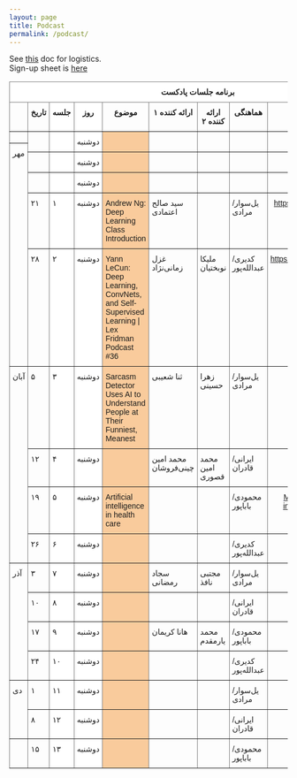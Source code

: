 ```yaml
---
layout: page
title: Podcast
permalink: /podcast/
---
```


See <a href="../static_files/docs/ai-podcast-series.pdf">this</a> doc for logistics.<br>
Sign-up sheet is <a href="https://www.signupgenius.com/go/10c0d48adab22a1f9c70-aipodcast">here</a>

<table style="border-collapse:collapse;border-spacing:0" class="tg"><thead><tr><th style="background-color:#FFF;border-color:inherit;border-style:solid;border-width:1px;font-family:Tahoma, Geneva, sans-serif !important;;font-size:14px;font-weight:bold;overflow:hidden;padding:10px 5px;text-align:center;vertical-align:top;word-break:normal" colspan="9"><span style="font-weight:bold;background-color:#FFF">برنامه جلسات پادکست</span></th></tr></thead><tbody><tr><td style="border-color:inherit;border-style:solid;border-width:1px;font-family:Tahoma, Geneva, sans-serif !important;;font-size:14px;overflow:hidden;padding:10px 5px;text-align:left;vertical-align:top;word-break:normal"></td><td style="border-color:inherit;border-style:solid;border-width:1px;font-family:Tahoma, Geneva, sans-serif !important;;font-size:14px;font-weight:bold;overflow:hidden;padding:10px 5px;text-align:center;vertical-align:top;word-break:normal"><span style="font-weight:bold">تاریخ</span></td><td style="background-color:#FFF;border-color:inherit;border-style:solid;border-width:1px;font-family:Tahoma, Geneva, sans-serif !important;;font-size:14px;font-weight:bold;overflow:hidden;padding:10px 5px;text-align:center;vertical-align:top;word-break:normal"><span style="font-weight:bold;background-color:#FFF">جلسه</span></td><td style="background-color:#FFF;border-color:inherit;border-style:solid;border-width:1px;font-family:Tahoma, Geneva, sans-serif !important;;font-size:14px;font-weight:bold;overflow:hidden;padding:10px 5px;text-align:center;vertical-align:top;word-break:normal"><span style="font-weight:bold;background-color:#FFF">روز</span></td><td style="border-color:inherit;border-style:solid;border-width:1px;font-family:Tahoma, Geneva, sans-serif !important;;font-size:14px;font-weight:bold;overflow:hidden;padding:10px 5px;text-align:center;vertical-align:top;word-break:normal"><span style="font-weight:bold">موضوع</span></td><td style="border-color:inherit;border-style:solid;border-width:1px;font-family:Tahoma, Geneva, sans-serif !important;;font-size:14px;font-weight:bold;overflow:hidden;padding:10px 5px;text-align:center;vertical-align:top;word-break:normal"><span style="font-weight:bold">ارائه کننده ۱</span></td><td style="border-color:inherit;border-style:solid;border-width:1px;font-family:Tahoma, Geneva, sans-serif !important;;font-size:14px;font-weight:bold;overflow:hidden;padding:10px 5px;text-align:center;vertical-align:top;word-break:normal"><span style="font-weight:bold">ارائه کننده ۲</span></td><td style="border-color:inherit;border-style:solid;border-width:1px;font-family:Tahoma, Geneva, sans-serif !important;;font-size:14px;font-weight:bold;overflow:hidden;padding:10px 5px;text-align:center;vertical-align:top;word-break:normal"><span style="font-weight:bold">هماهنگی</span></td><td style="border-color:inherit;border-style:solid;border-width:1px;font-family:Tahoma, Geneva, sans-serif !important;;font-size:14px;font-weight:bold;overflow:hidden;padding:10px 5px;text-align:center;vertical-align:top;word-break:normal"><span style="font-weight:bold">آدرس</span></td></tr><tr><td style="border-color:inherit;border-style:solid;border-width:1px;font-family:Tahoma, Geneva, sans-serif !important;;font-size:14px;overflow:hidden;padding:10px 5px;text-align:left;vertical-align:top;word-break:normal"></td><td style="border-color:inherit;border-style:solid;border-width:1px;font-family:Tahoma, Geneva, sans-serif !important;;font-size:14px;overflow:hidden;padding:10px 5px;text-align:left;vertical-align:top;word-break:normal" rowspan="2"></td><td style="background-color:#FFF;border-color:inherit;border-style:solid;border-width:1px;font-family:Tahoma, Geneva, sans-serif !important;;font-size:14px;overflow:hidden;padding:10px 5px;text-align:left;vertical-align:top;word-break:normal" rowspan="2"></td><td style="background-color:#FFF;border-color:inherit;border-style:solid;border-width:1px;font-family:Tahoma, Geneva, sans-serif !important;;font-size:14px;overflow:hidden;padding:10px 5px;text-align:left;vertical-align:top;word-break:normal" rowspan="2">دوشنبه</td><td style="background-color:#F9CB9C;border-color:inherit;border-style:solid;border-width:1px;font-family:Tahoma, Geneva, sans-serif !important;;font-size:14px;overflow:hidden;padding:10px 5px;text-align:left;vertical-align:top;word-break:normal" rowspan="2"></td><td style="border-color:inherit;border-style:solid;border-width:1px;font-family:Tahoma, Geneva, sans-serif !important;;font-size:14px;overflow:hidden;padding:10px 5px;text-align:left;vertical-align:top;word-break:normal" rowspan="2"></td><td style="border-color:inherit;border-style:solid;border-width:1px;font-family:Tahoma, Geneva, sans-serif !important;;font-size:14px;overflow:hidden;padding:10px 5px;text-align:left;vertical-align:top;word-break:normal" rowspan="2"></td><td style="border-color:inherit;border-style:solid;border-width:1px;font-family:Tahoma, Geneva, sans-serif !important;;font-size:14px;overflow:hidden;padding:10px 5px;text-align:left;vertical-align:top;word-break:normal" rowspan="2"></td><td style="border-color:inherit;border-style:solid;border-width:1px;font-family:Tahoma, Geneva, sans-serif !important;;font-size:14px;overflow:hidden;padding:10px 5px;text-align:left;vertical-align:top;word-break:normal" rowspan="2"></td></tr><tr><td style="border-color:inherit;border-style:solid;border-width:1px;font-family:Tahoma, Geneva, sans-serif !important;;font-size:14px;overflow:hidden;padding:10px 5px;text-align:left;vertical-align:top;word-break:normal" rowspan="9">مهر</td></tr><tr><td style="border-color:inherit;border-style:solid;border-width:1px;font-family:Tahoma, Geneva, sans-serif !important;;font-size:14px;overflow:hidden;padding:10px 5px;text-align:left;vertical-align:top;word-break:normal" rowspan="2"></td><td style="background-color:#FFF;border-color:inherit;border-style:solid;border-width:1px;font-family:Tahoma, Geneva, sans-serif !important;;font-size:14px;overflow:hidden;padding:10px 5px;text-align:left;vertical-align:top;word-break:normal" rowspan="2"></td><td style="background-color:#FFF;border-color:inherit;border-style:solid;border-width:1px;font-family:Tahoma, Geneva, sans-serif !important;;font-size:14px;overflow:hidden;padding:10px 5px;text-align:left;vertical-align:top;word-break:normal" rowspan="2">دوشنبه</td><td style="background-color:#F9CB9C;border-color:inherit;border-style:solid;border-width:1px;font-family:Tahoma, Geneva, sans-serif !important;;font-size:14px;overflow:hidden;padding:10px 5px;text-align:left;vertical-align:top;word-break:normal" rowspan="2"></td><td style="border-color:inherit;border-style:solid;border-width:1px;font-family:Tahoma, Geneva, sans-serif !important;;font-size:14px;overflow:hidden;padding:10px 5px;text-align:left;vertical-align:top;word-break:normal" rowspan="2"></td><td style="border-color:inherit;border-style:solid;border-width:1px;font-family:Tahoma, Geneva, sans-serif !important;;font-size:14px;overflow:hidden;padding:10px 5px;text-align:left;vertical-align:top;word-break:normal" rowspan="2"></td><td style="border-color:inherit;border-style:solid;border-width:1px;font-family:Tahoma, Geneva, sans-serif !important;;font-size:14px;overflow:hidden;padding:10px 5px;text-align:left;vertical-align:top;word-break:normal" rowspan="2"></td><td style="border-color:inherit;border-style:solid;border-width:1px;font-family:Tahoma, Geneva, sans-serif !important;;font-size:14px;overflow:hidden;padding:10px 5px;text-align:left;vertical-align:top;word-break:normal" rowspan="2"></td></tr><tr></tr><tr><td style="border-color:inherit;border-style:solid;border-width:1px;font-family:Tahoma, Geneva, sans-serif !important;;font-size:14px;overflow:hidden;padding:10px 5px;text-align:left;vertical-align:top;word-break:normal" rowspan="2"></td><td style="background-color:#FFF;border-color:inherit;border-style:solid;border-width:1px;font-family:Tahoma, Geneva, sans-serif !important;;font-size:14px;overflow:hidden;padding:10px 5px;text-align:left;vertical-align:top;word-break:normal" rowspan="2"></td><td style="background-color:#FFF;border-color:inherit;border-style:solid;border-width:1px;font-family:Tahoma, Geneva, sans-serif !important;;font-size:14px;overflow:hidden;padding:10px 5px;text-align:left;vertical-align:top;word-break:normal" rowspan="2">دوشنبه</td><td style="background-color:#F9CB9C;border-color:inherit;border-style:solid;border-width:1px;font-family:Tahoma, Geneva, sans-serif !important;;font-size:14px;overflow:hidden;padding:10px 5px;text-align:left;vertical-align:top;word-break:normal" rowspan="2"></td><td style="border-color:inherit;border-style:solid;border-width:1px;font-family:Tahoma, Geneva, sans-serif !important;;font-size:14px;overflow:hidden;padding:10px 5px;text-align:left;vertical-align:top;word-break:normal" rowspan="2"></td><td style="border-color:inherit;border-style:solid;border-width:1px;font-family:Tahoma, Geneva, sans-serif !important;;font-size:14px;overflow:hidden;padding:10px 5px;text-align:left;vertical-align:top;word-break:normal" rowspan="2"></td><td style="border-color:inherit;border-style:solid;border-width:1px;font-family:Tahoma, Geneva, sans-serif !important;;font-size:14px;overflow:hidden;padding:10px 5px;text-align:left;vertical-align:top;word-break:normal" rowspan="2"></td><td style="border-color:inherit;border-style:solid;border-width:1px;font-family:Tahoma, Geneva, sans-serif !important;;font-size:14px;overflow:hidden;padding:10px 5px;text-align:left;vertical-align:top;word-break:normal" rowspan="2"></td></tr><tr></tr><tr><td style="border-color:inherit;border-style:solid;border-width:1px;font-family:Tahoma, Geneva, sans-serif !important;;font-size:14px;overflow:hidden;padding:10px 5px;text-align:left;vertical-align:top;word-break:normal" rowspan="2">۲۱</td><td style="background-color:#FFF;border-color:inherit;border-style:solid;border-width:1px;font-family:Tahoma, Geneva, sans-serif !important;;font-size:14px;overflow:hidden;padding:10px 5px;text-align:left;vertical-align:top;word-break:normal" rowspan="2">۱</td><td style="background-color:#FFF;border-color:inherit;border-style:solid;border-width:1px;font-family:Tahoma, Geneva, sans-serif !important;;font-size:14px;overflow:hidden;padding:10px 5px;text-align:left;vertical-align:top;word-break:normal" rowspan="2">دوشنبه</td><td style="background-color:#F9CB9C;border-color:inherit;border-style:solid;border-width:1px;font-family:Tahoma, Geneva, sans-serif !important;;font-size:14px;overflow:hidden;padding:10px 5px;text-align:left;vertical-align:top;word-break:normal" rowspan="2">Andrew Ng: Deep Learning Class Introduction </td><td style="border-color:inherit;border-style:solid;border-width:1px;font-family:Tahoma, Geneva, sans-serif !important;;font-size:14px;overflow:hidden;padding:10px 5px;text-align:left;vertical-align:top;word-break:normal" rowspan="2">سید صالح اعتمادی</td><td style="border-color:inherit;border-style:solid;border-width:1px;font-family:Tahoma, Geneva, sans-serif !important;;font-size:14px;overflow:hidden;padding:10px 5px;text-align:left;vertical-align:top;word-break:normal" rowspan="2"></td><td style="border-color:inherit;border-style:solid;border-width:1px;font-family:Tahoma, Geneva, sans-serif !important;;font-size:14px;overflow:hidden;padding:10px 5px;text-align:left;vertical-align:top;word-break:normal" rowspan="2">یل‌سوار/مرادی</td><td style="border-color:inherit;border-style:solid;border-width:1px;color:#00E;font-family:Tahoma, Geneva, sans-serif !important;;font-size:14px;overflow:hidden;padding:10px 5px;text-align:center;text-decoration:underline;vertical-align:top;word-break:normal" rowspan="2"><a href="https://youtu.be/PySo_6S4ZAg">https://youtu.be/PySo_6S4ZAg</a></td></tr><tr></tr><tr><td style="border-color:inherit;border-style:solid;border-width:1px;font-family:Tahoma, Geneva, sans-serif !important;;font-size:14px;overflow:hidden;padding:10px 5px;text-align:left;vertical-align:top;word-break:normal" rowspan="2">۲۸</td><td style="background-color:#FFF;border-color:inherit;border-style:solid;border-width:1px;font-family:Tahoma, Geneva, sans-serif !important;;font-size:14px;overflow:hidden;padding:10px 5px;text-align:left;vertical-align:top;word-break:normal" rowspan="2">۲</td><td style="background-color:#FFF;border-color:inherit;border-style:solid;border-width:1px;font-family:Tahoma, Geneva, sans-serif !important;;font-size:14px;overflow:hidden;padding:10px 5px;text-align:left;vertical-align:top;word-break:normal" rowspan="2">دوشنبه</td><td style="background-color:#F9CB9C;border-color:inherit;border-style:solid;border-width:1px;font-family:Tahoma, Geneva, sans-serif !important;;font-size:14px;overflow:hidden;padding:10px 5px;text-align:left;vertical-align:top;word-break:normal" rowspan="2">Yann LeCun: Deep Learning, ConvNets, and Self-Supervised Learning | Lex Fridman Podcast #36</td><td style="border-color:inherit;border-style:solid;border-width:1px;font-family:Tahoma, Geneva, sans-serif !important;;font-size:14px;overflow:hidden;padding:10px 5px;text-align:left;vertical-align:top;word-break:normal" rowspan="2">غزل زمانی‌نژاد</td><td style="border-color:inherit;border-style:solid;border-width:1px;font-family:Tahoma, Geneva, sans-serif !important;;font-size:14px;overflow:hidden;padding:10px 5px;text-align:left;vertical-align:top;word-break:normal" rowspan="2">ملیکا نوبختیان</td><td style="border-color:inherit;border-style:solid;border-width:1px;font-family:Tahoma, Geneva, sans-serif !important;;font-size:14px;overflow:hidden;padding:10px 5px;text-align:left;vertical-align:top;word-break:normal" rowspan="2">کدیری/عبدالله‌پور</td><td style="border-color:inherit;border-style:solid;border-width:1px;color:#00E;font-family:Tahoma, Geneva, sans-serif !important;;font-size:14px;overflow:hidden;padding:10px 5px;text-align:center;text-decoration:underline;vertical-align:top;word-break:normal" rowspan="2"><a href="https://www.youtube.com/watch?v=SGSOCuByo24">https://www.youtube.com/watch?v=SGSOCuByo24</a></td></tr><tr></tr><tr><td style="border-color:inherit;border-style:solid;border-width:1px;font-family:Tahoma, Geneva, sans-serif !important;;font-size:14px;overflow:hidden;padding:10px 5px;text-align:left;vertical-align:top;word-break:normal" rowspan="8">آبان</td><td style="border-color:inherit;border-style:solid;border-width:1px;font-family:Tahoma, Geneva, sans-serif !important;;font-size:14px;overflow:hidden;padding:10px 5px;text-align:left;vertical-align:top;word-break:normal" rowspan="2">۵</td><td style="background-color:#FFF;border-color:inherit;border-style:solid;border-width:1px;font-family:Tahoma, Geneva, sans-serif !important;;font-size:14px;overflow:hidden;padding:10px 5px;text-align:left;vertical-align:top;word-break:normal" rowspan="2">۳</td><td style="background-color:#FFF;border-color:inherit;border-style:solid;border-width:1px;font-family:Tahoma, Geneva, sans-serif !important;;font-size:14px;overflow:hidden;padding:10px 5px;text-align:left;vertical-align:top;word-break:normal" rowspan="2">دوشنبه</td><td style="background-color:#F9CB9C;border-color:inherit;border-style:solid;border-width:1px;font-family:Tahoma, Geneva, sans-serif !important;;font-size:14px;overflow:hidden;padding:10px 5px;text-align:left;vertical-align:top;word-break:normal" rowspan="2">Sarcasm Detector Uses AI to Understand People at Their Funniest, Meanest</td><td style="border-color:inherit;border-style:solid;border-width:1px;font-family:Tahoma, Geneva, sans-serif !important;;font-size:14px;overflow:hidden;padding:10px 5px;text-align:left;vertical-align:top;word-break:normal" rowspan="2">ثنا شعیبی</td><td style="border-color:inherit;border-style:solid;border-width:1px;font-family:Tahoma, Geneva, sans-serif !important;;font-size:14px;overflow:hidden;padding:10px 5px;text-align:left;vertical-align:top;word-break:normal" rowspan="2">زهرا حسینی</td><td style="border-color:inherit;border-style:solid;border-width:1px;font-family:Tahoma, Geneva, sans-serif !important;;font-size:14px;overflow:hidden;padding:10px 5px;text-align:left;vertical-align:top;word-break:normal" rowspan="2">یل‌سوار/مرادی</td><td style="border-color:inherit;border-style:solid;border-width:1px;color:#00E;font-family:Tahoma, Geneva, sans-serif !important;;font-size:14px;overflow:hidden;padding:10px 5px;text-align:center;text-decoration:underline;vertical-align:top;word-break:normal" rowspan="2"><a href="https://podcasts.google.com/feed/aHR0cHM6Ly9mZWVkcy5zb3VuZGNsb3VkLmNvbS91c2Vycy9zb3VuZGNsb3VkOnVzZXJzOjI2NDAzNDEzMy9zb3VuZHMucnNz/episode/dGFnOnNvdW5kY2xvdWQsMjAxMDp0cmFja3MvMzk5NzkyODI4?sa=X&ved=2ahUKEwi7ldH27ZXsAhVEaBoKHYNACJ0QkfYCegQIARAF">Google Podcast Link</a></td></tr><tr></tr><tr><td style="border-color:inherit;border-style:solid;border-width:1px;font-family:Tahoma, Geneva, sans-serif !important;;font-size:14px;overflow:hidden;padding:10px 5px;text-align:left;vertical-align:top;word-break:normal" rowspan="2">۱۲</td><td style="background-color:#FFF;border-color:inherit;border-style:solid;border-width:1px;font-family:Tahoma, Geneva, sans-serif !important;;font-size:14px;overflow:hidden;padding:10px 5px;text-align:left;vertical-align:top;word-break:normal" rowspan="2">۴</td><td style="background-color:#FFF;border-color:inherit;border-style:solid;border-width:1px;font-family:Tahoma, Geneva, sans-serif !important;;font-size:14px;overflow:hidden;padding:10px 5px;text-align:left;vertical-align:top;word-break:normal" rowspan="2">دوشنبه</td><td style="background-color:#F9CB9C;border-color:inherit;border-style:solid;border-width:1px;font-family:Tahoma, Geneva, sans-serif !important;;font-size:14px;overflow:hidden;padding:10px 5px;text-align:left;vertical-align:top;word-break:normal" rowspan="2"></td><td style="border-color:inherit;border-style:solid;border-width:1px;font-family:Tahoma, Geneva, sans-serif !important;;font-size:14px;overflow:hidden;padding:10px 5px;text-align:left;vertical-align:top;word-break:normal" rowspan="2">محمد امین چینی‌فروشان</td><td style="border-color:inherit;border-style:solid;border-width:1px;font-family:Tahoma, Geneva, sans-serif !important;;font-size:14px;overflow:hidden;padding:10px 5px;text-align:left;vertical-align:top;word-break:normal" rowspan="2">محمد امین قصوری</td><td style="border-color:inherit;border-style:solid;border-width:1px;font-family:Tahoma, Geneva, sans-serif !important;;font-size:14px;overflow:hidden;padding:10px 5px;text-align:left;vertical-align:top;word-break:normal" rowspan="2">ایرانی/قادران</td><td style="border-color:inherit;border-style:solid;border-width:1px;font-family:Tahoma, Geneva, sans-serif !important;;font-size:14px;overflow:hidden;padding:10px 5px;text-align:left;vertical-align:top;word-break:normal" rowspan="2"></td></tr><tr></tr><tr><td style="border-color:inherit;border-style:solid;border-width:1px;font-family:Tahoma, Geneva, sans-serif !important;;font-size:14px;overflow:hidden;padding:10px 5px;text-align:left;vertical-align:top;word-break:normal" rowspan="2">۱۹</td><td style="background-color:#FFF;border-color:inherit;border-style:solid;border-width:1px;font-family:Tahoma, Geneva, sans-serif !important;;font-size:14px;overflow:hidden;padding:10px 5px;text-align:left;vertical-align:top;word-break:normal" rowspan="2">۵</td><td style="background-color:#FFF;border-color:inherit;border-style:solid;border-width:1px;font-family:Tahoma, Geneva, sans-serif !important;;font-size:14px;overflow:hidden;padding:10px 5px;text-align:left;vertical-align:top;word-break:normal" rowspan="2">دوشنبه</td><td style="background-color:#F9CB9C;border-color:inherit;border-style:solid;border-width:1px;font-family:Tahoma, Geneva, sans-serif !important;;font-size:14px;overflow:hidden;padding:10px 5px;text-align:left;vertical-align:top;word-break:normal" rowspan="2">Artificial intelligence in health care</td><td style="border-color:inherit;border-style:solid;border-width:1px;font-family:Tahoma, Geneva, sans-serif !important;;font-size:14px;overflow:hidden;padding:10px 5px;text-align:left;vertical-align:top;word-break:normal" rowspan="2"></td><td style="border-color:inherit;border-style:solid;border-width:1px;font-family:Tahoma, Geneva, sans-serif !important;;font-size:14px;overflow:hidden;padding:10px 5px;text-align:left;vertical-align:top;word-break:normal" rowspan="2"></td><td style="border-color:inherit;border-style:solid;border-width:1px;font-family:Tahoma, Geneva, sans-serif !important;;font-size:14px;overflow:hidden;padding:10px 5px;text-align:left;vertical-align:top;word-break:normal" rowspan="2">محمودی/باباپور</td><td style="border-color:inherit;border-style:solid;border-width:1px;color:#00E;font-family:Tahoma, Geneva, sans-serif !important;;font-size:14px;overflow:hidden;padding:10px 5px;text-align:center;text-decoration:underline;vertical-align:top;word-break:normal" rowspan="2"><a href="https://www.youtube.com/watch?v=xSDfma4VEx8">MD vs. Machine: Artificial intelligence in health care</a></td></tr><tr></tr><tr><td style="border-color:inherit;border-style:solid;border-width:1px;font-family:Tahoma, Geneva, sans-serif !important;;font-size:14px;overflow:hidden;padding:10px 5px;text-align:left;vertical-align:top;word-break:normal" rowspan="2">۲۶</td><td style="background-color:#FFF;border-color:inherit;border-style:solid;border-width:1px;font-family:Tahoma, Geneva, sans-serif !important;;font-size:14px;overflow:hidden;padding:10px 5px;text-align:left;vertical-align:top;word-break:normal" rowspan="2">۶</td><td style="background-color:#FFF;border-color:inherit;border-style:solid;border-width:1px;font-family:Tahoma, Geneva, sans-serif !important;;font-size:14px;overflow:hidden;padding:10px 5px;text-align:left;vertical-align:top;word-break:normal" rowspan="2">دوشنبه</td><td style="background-color:#F9CB9C;border-color:inherit;border-style:solid;border-width:1px;font-family:Tahoma, Geneva, sans-serif !important;;font-size:14px;overflow:hidden;padding:10px 5px;text-align:left;vertical-align:top;word-break:normal" rowspan="2"></td><td style="border-color:inherit;border-style:solid;border-width:1px;font-family:Tahoma, Geneva, sans-serif !important;;font-size:14px;overflow:hidden;padding:10px 5px;text-align:left;vertical-align:top;word-break:normal" rowspan="2"></td><td style="border-color:inherit;border-style:solid;border-width:1px;font-family:Tahoma, Geneva, sans-serif !important;;font-size:14px;overflow:hidden;padding:10px 5px;text-align:left;vertical-align:top;word-break:normal" rowspan="2"></td><td style="border-color:inherit;border-style:solid;border-width:1px;font-family:Tahoma, Geneva, sans-serif !important;;font-size:14px;overflow:hidden;padding:10px 5px;text-align:left;vertical-align:top;word-break:normal" rowspan="2">کدیری/عبدالله‌پور</td><td style="border-color:inherit;border-style:solid;border-width:1px;font-family:Tahoma, Geneva, sans-serif !important;;font-size:14px;overflow:hidden;padding:10px 5px;text-align:left;vertical-align:top;word-break:normal" rowspan="2"></td></tr><tr></tr><tr><td style="border-color:inherit;border-style:solid;border-width:1px;font-family:Tahoma, Geneva, sans-serif !important;;font-size:14px;overflow:hidden;padding:10px 5px;text-align:left;vertical-align:top;word-break:normal" rowspan="9">آذر</td><td style="border-color:inherit;border-style:solid;border-width:1px;font-family:Tahoma, Geneva, sans-serif !important;;font-size:14px;overflow:hidden;padding:10px 5px;text-align:left;vertical-align:top;word-break:normal" rowspan="2">۳</td><td style="background-color:#FFF;border-color:inherit;border-style:solid;border-width:1px;font-family:Tahoma, Geneva, sans-serif !important;;font-size:14px;overflow:hidden;padding:10px 5px;text-align:left;vertical-align:top;word-break:normal" rowspan="2">۷</td><td style="background-color:#FFF;border-color:inherit;border-style:solid;border-width:1px;font-family:Tahoma, Geneva, sans-serif !important;;font-size:14px;overflow:hidden;padding:10px 5px;text-align:left;vertical-align:top;word-break:normal" rowspan="2">دوشنبه</td><td style="background-color:#F9CB9C;border-color:inherit;border-style:solid;border-width:1px;font-family:Tahoma, Geneva, sans-serif !important;;font-size:14px;overflow:hidden;padding:10px 5px;text-align:left;vertical-align:top;word-break:normal" rowspan="2"></td><td style="border-color:inherit;border-style:solid;border-width:1px;font-family:Tahoma, Geneva, sans-serif !important;;font-size:14px;overflow:hidden;padding:10px 5px;text-align:left;vertical-align:top;word-break:normal" rowspan="2">سجاد رمضانی</td><td style="border-color:inherit;border-style:solid;border-width:1px;font-family:Tahoma, Geneva, sans-serif !important;;font-size:14px;overflow:hidden;padding:10px 5px;text-align:left;vertical-align:top;word-break:normal" rowspan="2">مجتبی نافذ</td><td style="border-color:inherit;border-style:solid;border-width:1px;font-family:Tahoma, Geneva, sans-serif !important;;font-size:14px;overflow:hidden;padding:10px 5px;text-align:left;vertical-align:top;word-break:normal" rowspan="2">یل‌سوار/مرادی</td><td style="border-color:inherit;border-style:solid;border-width:1px;font-family:Tahoma, Geneva, sans-serif !important;;font-size:14px;overflow:hidden;padding:10px 5px;text-align:left;vertical-align:top;word-break:normal" rowspan="2"></td></tr><tr></tr><tr><td style="border-color:inherit;border-style:solid;border-width:1px;font-family:Tahoma, Geneva, sans-serif !important;;font-size:14px;overflow:hidden;padding:10px 5px;text-align:left;vertical-align:top;word-break:normal" rowspan="2">۱۰</td><td style="background-color:#FFF;border-color:inherit;border-style:solid;border-width:1px;font-family:Tahoma, Geneva, sans-serif !important;;font-size:14px;overflow:hidden;padding:10px 5px;text-align:left;vertical-align:top;word-break:normal" rowspan="2">۸</td><td style="background-color:#FFF;border-color:inherit;border-style:solid;border-width:1px;font-family:Tahoma, Geneva, sans-serif !important;;font-size:14px;overflow:hidden;padding:10px 5px;text-align:left;vertical-align:top;word-break:normal" rowspan="2">دوشنبه</td><td style="background-color:#F9CB9C;border-color:inherit;border-style:solid;border-width:1px;font-family:Tahoma, Geneva, sans-serif !important;;font-size:14px;overflow:hidden;padding:10px 5px;text-align:left;vertical-align:top;word-break:normal" rowspan="2"></td><td style="border-color:inherit;border-style:solid;border-width:1px;font-family:Tahoma, Geneva, sans-serif !important;;font-size:14px;overflow:hidden;padding:10px 5px;text-align:left;vertical-align:top;word-break:normal" rowspan="2"></td><td style="border-color:inherit;border-style:solid;border-width:1px;font-family:Tahoma, Geneva, sans-serif !important;;font-size:14px;overflow:hidden;padding:10px 5px;text-align:left;vertical-align:top;word-break:normal" rowspan="2"></td><td style="border-color:inherit;border-style:solid;border-width:1px;font-family:Tahoma, Geneva, sans-serif !important;;font-size:14px;overflow:hidden;padding:10px 5px;text-align:left;vertical-align:top;word-break:normal" rowspan="2">ایرانی/قادران</td><td style="border-color:inherit;border-style:solid;border-width:1px;font-family:Tahoma, Geneva, sans-serif !important;;font-size:14px;overflow:hidden;padding:10px 5px;text-align:left;vertical-align:top;word-break:normal" rowspan="2"></td></tr><tr></tr><tr><td style="border-color:inherit;border-style:solid;border-width:1px;font-family:Tahoma, Geneva, sans-serif !important;;font-size:14px;overflow:hidden;padding:10px 5px;text-align:left;vertical-align:top;word-break:normal" rowspan="2">۱۷</td><td style="background-color:#FFF;border-color:inherit;border-style:solid;border-width:1px;font-family:Tahoma, Geneva, sans-serif !important;;font-size:14px;overflow:hidden;padding:10px 5px;text-align:left;vertical-align:top;word-break:normal" rowspan="2">۹</td><td style="background-color:#FFF;border-color:inherit;border-style:solid;border-width:1px;font-family:Tahoma, Geneva, sans-serif !important;;font-size:14px;overflow:hidden;padding:10px 5px;text-align:left;vertical-align:top;word-break:normal" rowspan="2">دوشنبه</td><td style="background-color:#F9CB9C;border-color:inherit;border-style:solid;border-width:1px;font-family:Tahoma, Geneva, sans-serif !important;;font-size:14px;overflow:hidden;padding:10px 5px;text-align:left;vertical-align:top;word-break:normal" rowspan="2"></td><td style="border-color:inherit;border-style:solid;border-width:1px;font-family:Tahoma, Geneva, sans-serif !important;;font-size:14px;overflow:hidden;padding:10px 5px;text-align:left;vertical-align:top;word-break:normal" rowspan="2">هانا کریمان</td><td style="border-color:inherit;border-style:solid;border-width:1px;font-family:Tahoma, Geneva, sans-serif !important;;font-size:14px;overflow:hidden;padding:10px 5px;text-align:left;vertical-align:top;word-break:normal" rowspan="2">محمد یارمقدم</td><td style="border-color:inherit;border-style:solid;border-width:1px;font-family:Tahoma, Geneva, sans-serif !important;;font-size:14px;overflow:hidden;padding:10px 5px;text-align:left;vertical-align:top;word-break:normal" rowspan="2">محمودی/باباپور</td><td style="border-color:inherit;border-style:solid;border-width:1px;font-family:Tahoma, Geneva, sans-serif !important;;font-size:14px;overflow:hidden;padding:10px 5px;text-align:left;vertical-align:top;word-break:normal" rowspan="2"></td></tr><tr></tr><tr><td style="border-color:inherit;border-style:solid;border-width:1px;font-family:Tahoma, Geneva, sans-serif !important;;font-size:14px;overflow:hidden;padding:10px 5px;text-align:left;vertical-align:top;word-break:normal" rowspan="2">۲۴</td><td style="background-color:#FFF;border-color:inherit;border-style:solid;border-width:1px;font-family:Tahoma, Geneva, sans-serif !important;;font-size:14px;overflow:hidden;padding:10px 5px;text-align:left;vertical-align:top;word-break:normal" rowspan="2">۱۰</td><td style="background-color:#FFF;border-color:inherit;border-style:solid;border-width:1px;font-family:Tahoma, Geneva, sans-serif !important;;font-size:14px;overflow:hidden;padding:10px 5px;text-align:left;vertical-align:top;word-break:normal" rowspan="2">دوشنبه</td><td style="background-color:#F9CB9C;border-color:inherit;border-style:solid;border-width:1px;font-family:Tahoma, Geneva, sans-serif !important;;font-size:14px;overflow:hidden;padding:10px 5px;text-align:left;vertical-align:top;word-break:normal" rowspan="2"></td><td style="border-color:inherit;border-style:solid;border-width:1px;font-family:Tahoma, Geneva, sans-serif !important;;font-size:14px;overflow:hidden;padding:10px 5px;text-align:left;vertical-align:top;word-break:normal" rowspan="2"></td><td style="border-color:inherit;border-style:solid;border-width:1px;font-family:Tahoma, Geneva, sans-serif !important;;font-size:14px;overflow:hidden;padding:10px 5px;text-align:left;vertical-align:top;word-break:normal" rowspan="2"></td><td style="border-color:inherit;border-style:solid;border-width:1px;font-family:Tahoma, Geneva, sans-serif !important;;font-size:14px;overflow:hidden;padding:10px 5px;text-align:left;vertical-align:top;word-break:normal" rowspan="2">کدیری/عبدالله‌پور</td><td style="border-color:inherit;border-style:solid;border-width:1px;font-family:Tahoma, Geneva, sans-serif !important;;font-size:14px;overflow:hidden;padding:10px 5px;text-align:left;vertical-align:top;word-break:normal" rowspan="2"></td></tr><tr></tr><tr><td style="border-color:inherit;border-style:solid;border-width:1px;font-family:Tahoma, Geneva, sans-serif !important;;font-size:14px;overflow:hidden;padding:10px 5px;text-align:left;vertical-align:top;word-break:normal" rowspan="2">۱</td><td style="background-color:#FFF;border-color:inherit;border-style:solid;border-width:1px;font-family:Tahoma, Geneva, sans-serif !important;;font-size:14px;overflow:hidden;padding:10px 5px;text-align:left;vertical-align:top;word-break:normal" rowspan="2">۱۱</td><td style="background-color:#FFF;border-color:inherit;border-style:solid;border-width:1px;font-family:Tahoma, Geneva, sans-serif !important;;font-size:14px;overflow:hidden;padding:10px 5px;text-align:left;vertical-align:top;word-break:normal" rowspan="2">دوشنبه</td><td style="background-color:#F9CB9C;border-color:inherit;border-style:solid;border-width:1px;font-family:Tahoma, Geneva, sans-serif !important;;font-size:14px;overflow:hidden;padding:10px 5px;text-align:left;vertical-align:top;word-break:normal" rowspan="2"></td><td style="border-color:inherit;border-style:solid;border-width:1px;font-family:Tahoma, Geneva, sans-serif !important;;font-size:14px;overflow:hidden;padding:10px 5px;text-align:left;vertical-align:top;word-break:normal" rowspan="2"></td><td style="border-color:inherit;border-style:solid;border-width:1px;font-family:Tahoma, Geneva, sans-serif !important;;font-size:14px;overflow:hidden;padding:10px 5px;text-align:left;vertical-align:top;word-break:normal" rowspan="2"></td><td style="border-color:inherit;border-style:solid;border-width:1px;font-family:Tahoma, Geneva, sans-serif !important;;font-size:14px;overflow:hidden;padding:10px 5px;text-align:left;vertical-align:top;word-break:normal" rowspan="2">یل‌سوار/مرادی</td><td style="border-color:inherit;border-style:solid;border-width:1px;font-family:Tahoma, Geneva, sans-serif !important;;font-size:14px;overflow:hidden;padding:10px 5px;text-align:left;vertical-align:top;word-break:normal" rowspan="2"></td></tr><tr><td style="border-color:inherit;border-style:solid;border-width:1px;font-family:Tahoma, Geneva, sans-serif !important;;font-size:14px;overflow:hidden;padding:10px 5px;text-align:left;vertical-align:top;word-break:normal" rowspan="4">دی</td></tr><tr><td style="border-color:inherit;border-style:solid;border-width:1px;font-family:Tahoma, Geneva, sans-serif !important;;font-size:14px;overflow:hidden;padding:10px 5px;text-align:left;vertical-align:top;word-break:normal" rowspan="2">۸</td><td style="background-color:#FFF;border-color:inherit;border-style:solid;border-width:1px;font-family:Tahoma, Geneva, sans-serif !important;;font-size:14px;overflow:hidden;padding:10px 5px;text-align:left;vertical-align:top;word-break:normal" rowspan="2">۱۲</td><td style="background-color:#FFF;border-color:inherit;border-style:solid;border-width:1px;font-family:Tahoma, Geneva, sans-serif !important;;font-size:14px;overflow:hidden;padding:10px 5px;text-align:left;vertical-align:top;word-break:normal" rowspan="2">دوشنبه</td><td style="background-color:#F9CB9C;border-color:inherit;border-style:solid;border-width:1px;font-family:Tahoma, Geneva, sans-serif !important;;font-size:14px;overflow:hidden;padding:10px 5px;text-align:left;vertical-align:top;word-break:normal" rowspan="2"></td><td style="border-color:inherit;border-style:solid;border-width:1px;font-family:Tahoma, Geneva, sans-serif !important;;font-size:14px;overflow:hidden;padding:10px 5px;text-align:left;vertical-align:top;word-break:normal" rowspan="2"></td><td style="border-color:inherit;border-style:solid;border-width:1px;font-family:Tahoma, Geneva, sans-serif !important;;font-size:14px;overflow:hidden;padding:10px 5px;text-align:left;vertical-align:top;word-break:normal" rowspan="2"></td><td style="border-color:inherit;border-style:solid;border-width:1px;font-family:Tahoma, Geneva, sans-serif !important;;font-size:14px;overflow:hidden;padding:10px 5px;text-align:left;vertical-align:top;word-break:normal" rowspan="2">ایرانی/قادران</td><td style="border-color:inherit;border-style:solid;border-width:1px;font-family:Tahoma, Geneva, sans-serif !important;;font-size:14px;overflow:hidden;padding:10px 5px;text-align:left;vertical-align:top;word-break:normal" rowspan="2"></td></tr><tr></tr><tr><td style="border-color:inherit;border-style:solid;border-width:1px;font-family:Tahoma, Geneva, sans-serif !important;;font-size:14px;overflow:hidden;padding:10px 5px;text-align:left;vertical-align:top;word-break:normal" rowspan="2">۱۵</td><td style="background-color:#FFF;border-color:inherit;border-style:solid;border-width:1px;font-family:Tahoma, Geneva, sans-serif !important;;font-size:14px;overflow:hidden;padding:10px 5px;text-align:left;vertical-align:top;word-break:normal" rowspan="2">۱۳</td><td style="background-color:#FFF;border-color:inherit;border-style:solid;border-width:1px;font-family:Tahoma, Geneva, sans-serif !important;;font-size:14px;overflow:hidden;padding:10px 5px;text-align:left;vertical-align:top;word-break:normal" rowspan="2">دوشنبه</td><td style="background-color:#F9CB9C;border-color:inherit;border-style:solid;border-width:1px;font-family:Tahoma, Geneva, sans-serif !important;;font-size:14px;overflow:hidden;padding:10px 5px;text-align:left;vertical-align:top;word-break:normal" rowspan="2"></td><td style="border-color:inherit;border-style:solid;border-width:1px;font-family:Tahoma, Geneva, sans-serif !important;;font-size:14px;overflow:hidden;padding:10px 5px;text-align:left;vertical-align:top;word-break:normal" rowspan="2"></td><td style="border-color:inherit;border-style:solid;border-width:1px;font-family:Tahoma, Geneva, sans-serif !important;;font-size:14px;overflow:hidden;padding:10px 5px;text-align:left;vertical-align:top;word-break:normal" rowspan="2"></td><td style="border-color:inherit;border-style:solid;border-width:1px;font-family:Tahoma, Geneva, sans-serif !important;;font-size:14px;overflow:hidden;padding:10px 5px;text-align:left;vertical-align:top;word-break:normal" rowspan="2">محمودی/باباپور</td><td style="border-color:inherit;border-style:solid;border-width:1px;font-family:Tahoma, Geneva, sans-serif !important;;font-size:14px;overflow:hidden;padding:10px 5px;text-align:left;vertical-align:top;word-break:normal" rowspan="2"></td></tr><tr><td style="border-color:inherit;border-style:solid;border-width:1px;font-family:Tahoma, Geneva, sans-serif !important;;font-size:14px;overflow:hidden;padding:10px 5px;text-align:left;vertical-align:top;word-break:normal"></td></tr></tbody></table>

